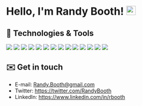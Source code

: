 # Hello, I'm Randy Booth! <img src="https://raw.githubusercontent.com/MartinHeinz/MartinHeinz/master/wave.gif" alt="" width="25px">

## 🔧 Technologies & Tools

![](https://img.shields.io/badge/Code-PHP-informational?style=flat&logo=php&logoColor=white&color=blue)
![](https://img.shields.io/badge/Code-Laravel-informational?style=flat&logo=laravel&logoColor=white&color=blue)
![](https://img.shields.io/badge/Code-JavaScript-informational?style=flat&logo=javascript&logoColor=white&color=blue)
![](https://img.shields.io/badge/Code-Vue.js-informational?style=flat&logo=vue.js&logoColor=white&color=blue)
![](https://img.shields.io/badge/Editor-VS_Code-informational?style=flat&logo=visual-studio-code&logoColor=white&color=blue)
![](https://img.shields.io/badge/Editor-PhpStorm-informational?style=flat&logo=jetbrains&logoColor=white&color=blue)
![](https://img.shields.io/badge/Shell-Zsh-informational?style=flat&logo=&logoColor=white&color=blue)
![](https://img.shields.io/badge/Tools-Adobe_Photoshop-informational?style=flat&logo=adobe-photoshop&logoColor=white&color=blue)
![](https://img.shields.io/badge/Tools-iTerm-informational?style=flat&logo=&logoColor=white&color=blue)
![](https://img.shields.io/badge/Tools-Postman-informational?style=flat&logo=postman&logoColor=white&color=blue)
![](https://img.shields.io/badge/Tools-Table_Plus-informational?style=flat&logo=&logoColor=white&color=blue)
![](https://img.shields.io/badge/OS-Mac-informational?style=flat&logo=apple&logoColor=white&color=blue)
![](https://img.shields.io/badge/Cloud-Digital_Ocean-informational?style=flat&logo=digitalocean&logoColor=white&color=blue)
![](https://img.shields.io/badge/Server-Linux-informational?style=flat&logo=linux&logoColor=white&color=blue)

## ✉️ Get in touch
- E-mail: Randy.Booth@gmail.com
- Twitter: https://twitter.com/RandyBooth
- LinkedIn: https://www.linkedin.com/in/rbooth

